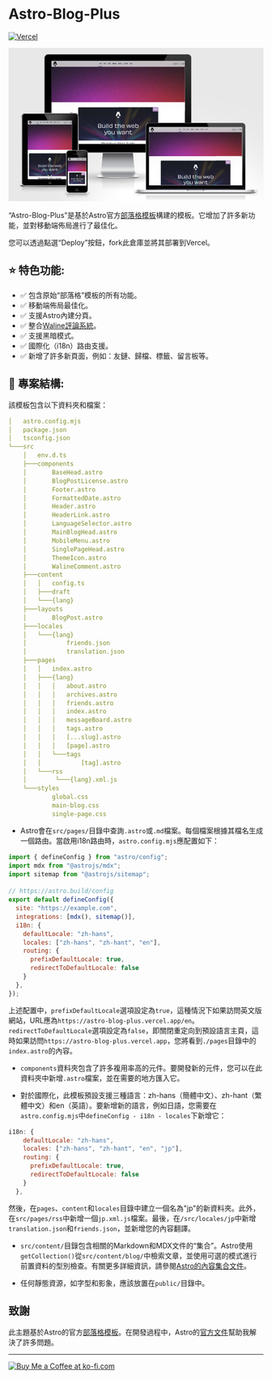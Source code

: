 # Astro-Blog-Plus

<div style="display: flex; align-items: center">
    <a href="https://vercel.com/new/clone?repository-url=https%3A%2F%2Fgithub.com%2FTsukistar%2Fastro-blog-plus%2Ftree%2Fmain" target="_blank" rel="noopener noreferrer">
        <img src="https://vercel.com/button" alt="Vercel" tabindex="0" />
    </a>
</div>

![website](./readme_assets/image.png)

“Astro-Blog-Plus”是基於Astro官方[部落格模板](https://github.com/withastro/templates/tree/main/templates/blog)構建的模板。它增加了許多新功能，並對移動端佈局進行了最佳化。

您可以透過點選“Deploy”按鈕，fork此倉庫並將其部署到Vercel。

## ⭐ 特色功能:

- ✅ 包含原始“部落格”模板的所有功能。
- ✅ 移動端佈局最佳化。
- ✅ 支援Astro內建分頁。
- ✅ 整合[Waline評論系統](https://waline.js.org/)。
- ✅ 支援黑暗模式。
- ✅ 國際化（i18n）路由支援。
- ✅ 新增了許多新頁面，例如：友鏈、歸檔、標籤、留言板等。

## 🚀 專案結構:

該模板包含以下資料夾和檔案：

```yml
│   astro.config.mjs
│   package.json
│   tsconfig.json
└───src
    │   env.d.ts
    ├───components
    │       BaseHead.astro
    │       BlogPostLicense.astro 
    │       Footer.astro
    │       FormattedDate.astro
    │       Header.astro
    │       HeaderLink.astro
    │       LanguageSelector.astro
    │       MainBlogHead.astro
    │       MobileMenu.astro
    │       SinglePageHead.astro
    │       ThemeIcon.astro
    │       WalineComment.astro 
    ├───content
    │   │   config.ts
    │   ├───draft 
    │   └───{lang}
    ├───layouts
    │       BlogPost.astro
    ├───locales
    │   └───{lang}
    │           friends.json
    │           translation.json
    ├───pages
    │   │   index.astro
    │   ├───{lang}
    │   │   │   about.astro
    │   │   │   archives.astro
    │   │   │   friends.astro
    │   │   │   index.astro
    │   │   │   messageBoard.astro
    │   │   │   tags.astro
    │   │   │   [...slug].astro
    │   │   │   [page].astro
    │   │   └───tags 
    │   │           [tag].astro    
    │   └───rss
    │        └───{lang}.xml.js          
    └───styles
            global.css
            main-blog.css
            single-page.css
```

- Astro會在`src/pages/`目錄中查詢`.astro`或`.md`檔案。每個檔案根據其檔名生成一個路由。當啟用i18n路由時，`astro.config.mjs`應配置如下：

```javascript
import { defineConfig } from "astro/config";
import mdx from "@astrojs/mdx";
import sitemap from "@astrojs/sitemap";

// https://astro.build/config
export default defineConfig({
  site: "https://example.com",
  integrations: [mdx(), sitemap()],
  i18n: {
    defaultLocale: "zh-hans",
    locales: ["zh-hans", "zh-hant", "en"],
    routing: {
      prefixDefaultLocale: true,
      redirectToDefaultLocale: false
    }
  },
});
```

上述配置中，`prefixDefaultLocale`選項設定為`true`，這種情況下如果訪問英文版網站，URL應為`https://astro-blog-plus.vercel.app/en`。`redirectToDefaultLocale`選項設定為`false`，即關閉重定向到預設語言主頁，這時如果訪問`https://astro-blog-plus.vercel.app`，您將看到`./pages`目錄中的`index.astro`的內容。

- `components`資料夾包含了許多複用率高的元件。要開發新的元件，您可以在此資料夾中新增`.astro`檔案，並在需要的地方匯入它。

- 對於國際化，此模板預設支援三種語言：zh-hans（簡體中文）、zh-hant（繁體中文）和en（英語）。要新增新的語言，例如日語，您需要在`astro.config.mjs`中`defineConfig - i18n - locales`下新增它：

```javascript
i18n: {
    defaultLocale: "zh-hans",
    locales: ["zh-hans", "zh-hant", "en", "jp"],
    routing: {
      prefixDefaultLocale: true,
      redirectToDefaultLocale: false
    }
  },
```

然後，在`pages`、`content`和`locales`目錄中建立一個名為"jp"的新資料夾。此外，在`src/pages/rss`中新增一個`jp.xml.js`檔案。最後，在`/src/locales/jp`中新增`translation.json`和`friends.json`，並新增您的內容翻譯。

- `src/content/`目錄包含相關的Markdown和MDX文件的“集合”。Astro使用`getCollection()`從`src/content/blog/`中檢索文章，並使用可選的模式進行前置資料的型別檢查。有關更多詳細資訊，請參閱[Astro的內容集合文件](https://docs.astro.build/en/guides/content-collections/)。

- 任何靜態資源，如字型和影象，應該放置在`public/`目錄中。

## 致謝

此主題基於Astro的官方[部落格模板](https://github.com/withastro/templates/tree/main/templates/blog)。在開發過程中，Astro的[官方文件](https://docs.astro.build/zh-cn/getting-started/)幫助我解決了許多問題。

---

<a href='https://ko-fi.com/A0A0T96C9' target='_blank'><img height='36' style='border:0px;height:36px;' src='https://storage.ko-fi.com/cdn/kofi1.png?v=3' border='0' alt='Buy Me a Coffee at ko-fi.com' /></a>